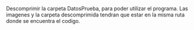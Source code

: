 Descomprimir la carpeta DatosPrueba, para poder utilizar el programa.
Las imagenes y la carpeta descomprimida tendran que estar en la misma ruta donde se encuentra el codigo.

